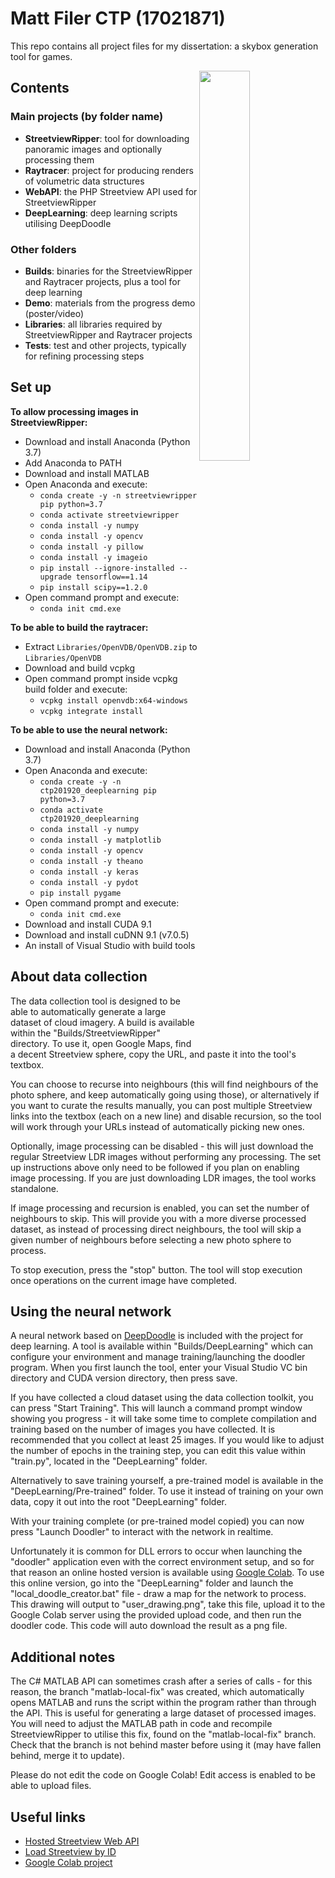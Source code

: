 # Matt Filer CTP (17021871)

This repo contains all project files for my dissertation: a skybox generation tool for games.

<img align="right" src="https://i.imgur.com/QIbvKNN.png" width="40%">


## Contents

### Main projects (by folder name)
- **StreetviewRipper**: tool for downloading panoramic images and optionally processing them
- **Raytracer**: project for producing renders of volumetric data structures
- **WebAPI**: the PHP Streetview API used for StreetviewRipper
- **DeepLearning**: deep learning scripts utilising DeepDoodle

### Other folders
- **Builds**: binaries for the StreetviewRipper and Raytracer projects, plus a tool for deep learning
- **Demo**: materials from the progress demo (poster/video)
- **Libraries**: all libraries required by StreetviewRipper and Raytracer projects
- **Tests**: test and other projects, typically for refining processing steps


## Set up

**To allow processing images in StreetviewRipper:**

- Download and install Anaconda (Python 3.7)
- Add Anaconda to PATH
- Download and install MATLAB
- Open Anaconda and execute:
    - `conda create -y -n streetviewripper pip python=3.7`
    - `conda activate streetviewripper`
    - `conda install -y numpy`
    - `conda install -y opencv`
    - `conda install -y pillow`
	- `conda install -y imageio`
    - `pip install --ignore-installed --upgrade tensorflow==1.14`
    - `pip install scipy==1.2.0`
- Open command prompt and execute:
	- `conda init cmd.exe`
    
**To be able to build the raytracer:**

- Extract `Libraries/OpenVDB/OpenVDB.zip` to `Libraries/OpenVDB`
- Download and build vcpkg
- Open command prompt inside vcpkg build folder and execute:
    - `vcpkg install openvdb:x64-windows`
    - `vcpkg integrate install`
	
**To be able to use the neural network:**

- Download and install Anaconda (Python 3.7)
- Open Anaconda and execute:
    - `conda create -y -n ctp201920_deeplearning pip python=3.7`
    - `conda activate ctp201920_deeplearning`
    - `conda install -y numpy`
    - `conda install -y matplotlib`
    - `conda install -y opencv`
    - `conda install -y theano`
    - `conda install -y keras`
    - `conda install -y pydot`
	- `pip install pygame`
- Open command prompt and execute:
	- `conda init cmd.exe`
- Download and install CUDA 9.1
- Download and install cuDNN 9.1 (v7.0.5)
- An install of Visual Studio with build tools
	
	
## About data collection

The data collection tool is designed to be able to automatically generate a large dataset of cloud imagery. A build is available within the "Builds/StreetviewRipper" directory. To use it, open Google Maps, find a decent Streetview sphere, copy the URL, and paste it into the tool's textbox.

You can choose to recurse into neighbours (this will find neighbours of the photo sphere, and keep automatically going using those), or alternatively if you want to curate the results manually, you can post multiple Streetview links into the textbox (each on a new line) and disable recursion, so the tool will work through your URLs instead of automatically picking new ones.

Optionally, image processing can be disabled - this will just download the regular Streetview LDR images without performing any processing. The set up instructions above only need to be followed if you plan on enabling image processing. If you are just downloading LDR images, the tool works standalone.

If image processing and recursion is enabled, you can set the number of neighbours to skip. This will provide you with a more diverse processed dataset, as instead of processing direct neighbours, the tool will skip a given number of neighbours before selecting a new photo sphere to process.

To stop execution, press the "stop" button. The tool will stop execution once operations on the current image have completed.

## Using the neural network

A neural network based on [DeepDoodle](https://github.com/HackerPoet/DeepDoodle/) is included with the project for deep learning. A tool is available within "Builds/DeepLearning" which can configure your environment and manage training/launching the doodler program. When you first launch the tool, enter your Visual Studio VC bin directory and CUDA version directory, then press save.

If you have collected a cloud dataset using the data collection toolkit, you can press "Start Training". This will launch a command prompt window showing you progress - it will take some time to complete compilation and training based on the number of images you have collected. It is recommended that you collect at least 25 images. If you would like to adjust the number of epochs in the training step, you can edit this value within "train.py", located in the "DeepLearning" folder.

Alternatively to save training yourself, a pre-trained model is available in the "DeepLearning/Pre-trained" folder. To use it instead of training on your own data, copy it out into the root "DeepLearning" folder.

With your training complete (or pre-trained model copied) you can now press "Launch Doodler" to interact with the network in realtime.

Unfortunately it is common for DLL errors to occur when launching the "doodler" application even with the correct environment setup, and so for that reason an online hosted version is available using [Google Colab](https://colab.research.google.com/drive/14z7ubtetZLTGWncskRJEqVytSfD-_xfG). To use this online version, go into the "DeepLearning" folder and launch the "local_doodle_creator.bat" file - draw a map for the network to process. This drawing will output to "user_drawing.png", take this file, upload it to the Google Colab server using the provided upload code, and then run the doodler code. This code will auto download the result as a png file.


## Additional notes

The C# MATLAB API can sometimes crash after a series of calls - for this reason, the branch "matlab-local-fix" was created, which automatically opens MATLAB and runs the script within the program rather than through the API. This is useful for generating a large dataset of processed images. You will need to adjust the MATLAB path in code and recompile StreetviewRipper to utilise this fix, found on the "matlab-local-fix" branch. Check that the branch is not behind master before using it (may have fallen behind, merge it to update).

Please do not edit the code on Google Colab! Edit access is enabled to be able to upload files.


## Useful links

- [Hosted Streetview Web API](http://streetview.mattfiler.co.uk)
- [Load Streetview by ID](http://streetview.mattfiler.co.uk/loadpano.php)
- [Google Colab project](https://colab.research.google.com/drive/14z7ubtetZLTGWncskRJEqVytSfD-_xfG)